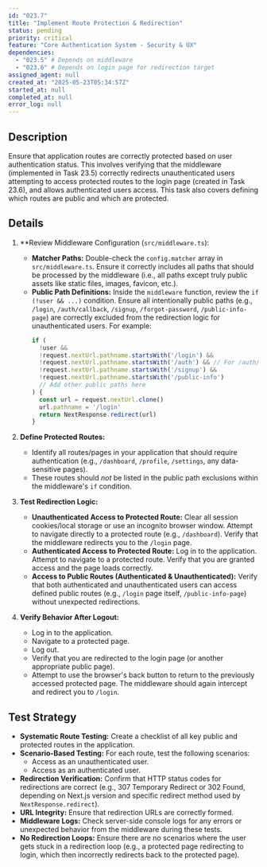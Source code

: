 ```yaml
---
id: "023.7"
title: "Implement Route Protection & Redirection"
status: pending
priority: critical
feature: "Core Authentication System - Security & UX"
dependencies:
  - "023.5" # Depends on middleware
  - "023.6" # Depends on login page for redirection target
assigned_agent: null
created_at: "2025-05-23T05:34:57Z"
started_at: null
completed_at: null
error_log: null
---
```


## Description

Ensure that application routes are correctly protected based on user authentication status. This involves verifying that the middleware (implemented in Task 23.5) correctly redirects unauthenticated users attempting to access protected routes to the login page (created in Task 23.6), and allows authenticated users access. This task also covers defining which routes are public and which are protected.

## Details

1.  **Review Middleware Configuration (`src/middleware.ts`):
    *   **Matcher Paths:** Double-check the `config.matcher` array in `src/middleware.ts`. Ensure it correctly includes all paths that should be processed by the middleware (i.e., all paths except truly public assets like static files, images, favicon, etc.).
    *   **Public Path Definitions:** Inside the `middleware` function, review the `if (!user && ...)` condition. Ensure all intentionally public paths (e.g., `/login`, `/auth/callback`, `/signup`, `/forgot-password`, `/public-info-page`) are correctly excluded from the redirection logic for unauthenticated users. For example:
        ```typescript
        if (
          !user &&
          !request.nextUrl.pathname.startsWith('/login') &&
          !request.nextUrl.pathname.startsWith('/auth') && // For /auth/callback etc.
          !request.nextUrl.pathname.startsWith('/signup') &&
          !request.nextUrl.pathname.startsWith('/public-info')
          // Add other public paths here
        ) {
          const url = request.nextUrl.clone()
          url.pathname = '/login'
          return NextResponse.redirect(url)
        }
        ```

2.  **Define Protected Routes:**
    *   Identify all routes/pages in your application that should require authentication (e.g., `/dashboard`, `/profile`, `/settings`, any data-sensitive pages).
    *   These routes should *not* be listed in the public path exclusions within the middleware's `if` condition.

3.  **Test Redirection Logic:**
    *   **Unauthenticated Access to Protected Route:** Clear all session cookies/local storage or use an incognito browser window. Attempt to navigate directly to a protected route (e.g., `/dashboard`). Verify that the middleware redirects you to the `/login` page.
    *   **Authenticated Access to Protected Route:** Log in to the application. Attempt to navigate to a protected route. Verify that you are granted access and the page loads correctly.
    *   **Access to Public Routes (Authenticated & Unauthenticated):** Verify that both authenticated and unauthenticated users can access defined public routes (e.g., `/login` page itself, `/public-info-page`) without unexpected redirections.

4.  **Verify Behavior After Logout:**
    *   Log in to the application.
    *   Navigate to a protected page.
    *   Log out.
    *   Verify that you are redirected to the login page (or another appropriate public page).
    *   Attempt to use the browser's back button to return to the previously accessed protected page. The middleware should again intercept and redirect you to `/login`.

## Test Strategy

-   **Systematic Route Testing:** Create a checklist of all key public and protected routes in the application.
-   **Scenario-Based Testing:** For each route, test the following scenarios:
    *   Access as an unauthenticated user.
    *   Access as an authenticated user.
-   **Redirection Verification:** Confirm that HTTP status codes for redirections are correct (e.g., 307 Temporary Redirect or 302 Found, depending on Next.js version and specific redirect method used by `NextResponse.redirect`).
-   **URL Integrity:** Ensure that redirection URLs are correctly formed.
-   **Middleware Logs:** Check server-side console logs for any errors or unexpected behavior from the middleware during these tests.
-   **No Redirection Loops:** Ensure there are no scenarios where the user gets stuck in a redirection loop (e.g., a protected page redirecting to login, which then incorrectly redirects back to the protected page).
